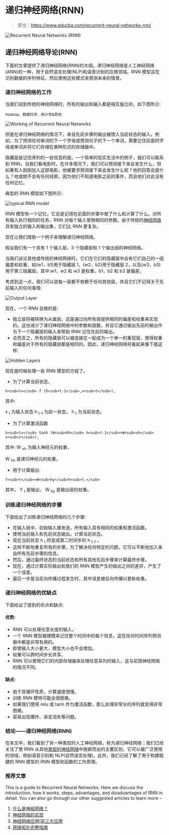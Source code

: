 # 递归神经网络(RNN)

> 原文：<https://www.educba.com/recurrent-neural-networks-rnn/>

![Recurrent Neural Networks (RNN)](img/4ac8a0ace6f6bf789c585733b35ce9e1.png)



## 递归神经网络导论(RNN)

下面的文章提供了递归神经网络(RNN)的大纲。递归神经网络是人工神经网络(ANN)的一种，用于自然语言处理(NLP)和语音识别的应用领域。RNN 模型旨在识别数据的序列特征，然后使用这些模式来预测未来的情景。

### 递归神经网络的工作

当我们谈到传统的神经网络时，所有的输出和输入都是相互独立的，如下图所示:

<small>Hadoop、数据科学、统计学&其他</small>

![Working of Recurrent Neural Networks](img/3f73e6d4fe9e013eb6e05ba0962a2218.png)



但是在递归神经网络的情况下，来自先前步骤的输出被馈入当前状态的输入。例如，为了预测任何单词的下一个字母或预测句子的下一个单词，需要记住前面的字母或单词并将它们存储在某种形式的存储器中。

隐藏层是记住序列的一些信息的层。一个简单的现实生活中的例子，我们可以联系到 RNN，当我们看电影时，在许多情况下，我们可以预测接下来会发生什么，但如果有人刚刚加入这部电影，他被要求预测接下来会发生什么呢？他的回答会是什么？他或她不会有任何线索，因为他们不知道电影之前的事件，而且他们对此没有任何记忆。

典型的 RNN 模型如下图所示:

![typical RNN model](img/1c8e42a514e1e627211744f97626eacc.png)



RNN 模型有一个记忆，它总是记得在前面的步骤中做了什么和计算了什么。对所有输入执行相同的任务，RNN 对每个输入使用相同的参数。由于传统的[神经网络](https://www.educba.com/what-is-neural-networks/)具有独立的输入和输出集，它们比 RNN 更复杂。

现在让我们借助一个例子来理解递归神经网络。

假设我们有一个具有 1 个输入层、3 个隐藏层和 1 个输出层的神经网络。

当我们谈论其他或传统的神经网络时，它们在它们的隐藏层中会有它们自己的一组偏差和权重，如(w1，b1)用于隐藏层 1，(w2，b2)用于隐藏层 2，以及(w3，b3)用于第三隐藏层，其中:w1，w2 和 w3 是权重，b1，b2 和 b3 是偏差。

考虑到这一点，我们可以说每一层都不依赖于任何其他层，并且它们不记得关于先前输入的任何事情:

![ Output Layer](img/aad5f9b30dfe6a06ef0bd19d709ab95e.png)



现在，一个 RNN 会做的是:

*   独立层将被转换为从属层。这是通过向所有层提供相同的偏差和权重来实现的。这也减少了递归神经网络中的参数和层数，并且它通过输出先前的输出作为下一个隐藏层的输入来帮助 RNN 记住先前的输出。
*   总而言之，所有的隐藏层可以被连接在一起成为一个单一的重现层，使得权重和偏差对于所有的隐藏层都是相同的。因此，递归神经网络将看起来像下面这样:

![Hidden Layers](img/cd2383d3edffc2d73673666078f6ae3b.png)



现在是时候处理一些 RNN 模型的方程了。

*   为了计算当前状态，

`h<sub>t=</sub> f (h<sub>t-1</sub>,x<sub>t</sub>),`

其中:

x <sub>t</sub> 为输入状态
h <sub>t-1</sub> 为前一状态，
h <sub>t</sub> 为当前状态。

*   为了计算激活函数

`h<sub>t=</sub> tanh (W<sub>hh</sub> h<sub>t-1</sub>+W<sub>xh</sub> x<sub>t</sub>),`

其中:
W <sub>xh</sub> 为输入神经元的权重，

W <sub>hh</sub> 是递归神经元的权重。

*   用于计算输出:

`Y<sub>t</sub>=W<sub>hy</sub>h<sub>t.</sub>`

其中，
Y <sub>t</sub> 是输出，
W <sub>hy</sub> 是输出层的权重。

### 训练递归神经网络的步骤

下面给出了训练递归神经网络的几个步骤:

*   在输入层中，初始输入被发送，所有输入具有相同的权重和激活函数。
*   使用当前输入和先前状态输出，计算当前状态。
*   现在当前状态 h <sub>t</sub> 将变成第二时间步的 h <sub>t-1</sub> 。
*   这样不断地重复所有的步骤，为了解决任何特定的问题，它可以不断地加入来自所有先前步骤的信息。
*   然后，通过最终状态的当前状态和所有其他先前步骤来计算最终步骤。
*   现在，通过计算实际输出和我们的 RNN 模型产生的输出之间的差异，产生了一个误差。
*   最后一步是当反向传播过程发生时，其中误差被反向传播以更新权重。

### 递归神经网络的优缺点

下面给出了提到的优点和缺点:

#### 优势:

*   RNN 可以处理任意长度的输入。
*   一个 RNN 模型被建模来记住整个时间中的每个信息，这在任何时间序列预测器中都是非常有用的。
*   即使输入大小更大，模型大小也不会增加。
*   权重可以跨时间步长共享。
*   RNN 可以使用它们的内部存储器来处理任意系列的输入，这与前馈神经网络的情况不同。

#### 缺点:

*   由于其循环性质，计算速度很慢。
*   训练 RNN 模特可能会很困难。
*   如果我们使用 relu 或 tanh 作为激活函数，那么处理非常长的序列就变得非常困难。
*   容易出现爆炸、渐变消失等问题。

### 结论——递归神经网络(RNN)

在本文中，我们看到了另一种类型的人工神经网络，称为递归神经网络；我们已经关注了使 RNN 从其他[类型的神经网络](https://www.educba.com/types-of-neural-networks/)中脱颖而出的主要区别，它可以被广泛使用的领域，例如语音识别和 NLP(自然语言处理)。此外，我们已经了解了用于构建稳健的 RNN 模型的 RNN 模型和函数的工作原理。

### 推荐文章

This is a guide to Recurrent Neural Networks. Here we discuss the introduction, how it works, steps, advantages, and disadvantages of RNN in detail. You can also go through our other suggested articles to learn more –

1.  [什么是神经网络？](https://www.educba.com/what-is-neural-networks/)
2.  [神经网络的实现](https://www.educba.com/implementation-of-neural-networks/)
3.  [神经网络应用|前三大应用](https://www.educba.com/application-of-neural-network/)
4.  [网络拓扑完整指南](https://www.educba.com/network-topologies/)





